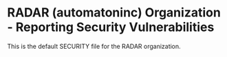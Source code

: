 # RADAR (automatoninc) Organization - Reporting Security Vulnerabilities

This is the default SECURITY file for the RADAR organization.
